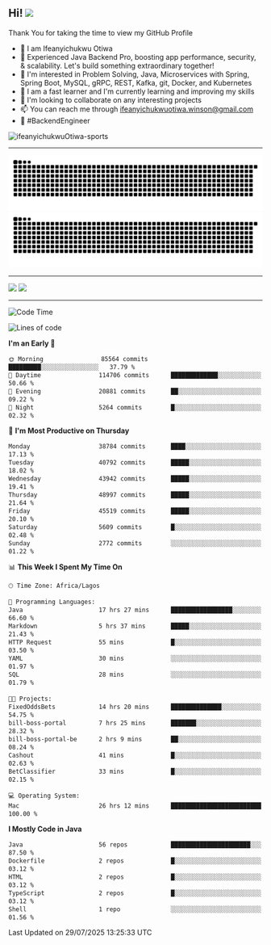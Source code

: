 <!-- BLOG-POST-LIST:START --><!-- BLOG-POST-LIST:END -->

## Hi! <img src="https://media.giphy.com/media/hvRJCLFzcasrR4ia7z/giphy.gif" width="4%"> 

Thank You for taking the time to view my GitHub Profile

- 👋 I am Ifeanyichukwu Otiwa
- 🚀 Experienced Java Backend Pro, boosting app performance, security, & scalability. Let's build something extraordinary together!
- 👀 I'm interested in Problem Solving, Java, Microservices with Spring, Spring Boot, MySQL, gRPC, REST, Kafka, git, Docker, and Kubernetes
- 🌱 I am a fast learner and I'm currently learning and improving my skills
- 💞️ I'm looking to collaborate on any interesting projects
- 📫 You can reach me through ifeanyichukwuotiwa.winson@gmail.com
- 🚀 #BackendEngineer

<p align="left" marginTop="10px"> <img src="https://komarev.com/ghpvc/?username=ifeanyichukwuOtiwa-sports&label=Profile%20views&color=0e75b6&style=for-the-badge" alt="ifeanyichukwuOtiwa-sports" /> </p>

***

<!--🐍📈SNAKEGRAPH / 🌐WEBSITE: https://github.com/Platane/snk -->
![github contribution grid snake animation](https://raw.githubusercontent.com/ifeanyichukwuOtiwa-sports/ifeanyichukwuOtiwa-sports/output/github-contribution-grid-snake-dark.svg#gh-dark-mode-only)![github contribution grid snake animation](https://raw.githubusercontent.com/ifeanyichukwuOtiwa-sports/ifeanyichukwuOtiwa-sports/output/github-contribution-grid-snake.svg#gh-light-mode-only)

***

<p float="left">
  <img float="left" src="https://github-readme-stats.vercel.app/api?username=ifeanyichukwuOtiwa-sports&count_private=true&include_all_commits=true&theme=react&show_icons=true" />
  <img float="right" src="https://github-readme-stats.vercel.app/api/top-langs/?username=ifeanyichukwuOtiwa-sports&layout=compact&show_icons=true&theme=react" /> 
</p>

***



<!--START_SECTION:waka-->
![Code Time](http://img.shields.io/badge/Code%20Time-4%2C017%20hrs%2032%20mins-blue)

![Lines of code](https://img.shields.io/badge/From%20Hello%20World%20I%27ve%20Written-61.3%20million%20lines%20of%20code-blue)

**I'm an Early 🐤** 

```text
🌞 Morning                85564 commits       █████████░░░░░░░░░░░░░░░░   37.79 % 
🌆 Daytime                114706 commits      █████████████░░░░░░░░░░░░   50.66 % 
🌃 Evening                20881 commits       ██░░░░░░░░░░░░░░░░░░░░░░░   09.22 % 
🌙 Night                  5264 commits        █░░░░░░░░░░░░░░░░░░░░░░░░   02.32 % 
```
📅 **I'm Most Productive on Thursday** 

```text
Monday                   38784 commits       ████░░░░░░░░░░░░░░░░░░░░░   17.13 % 
Tuesday                  40792 commits       █████░░░░░░░░░░░░░░░░░░░░   18.02 % 
Wednesday                43942 commits       █████░░░░░░░░░░░░░░░░░░░░   19.41 % 
Thursday                 48997 commits       █████░░░░░░░░░░░░░░░░░░░░   21.64 % 
Friday                   45519 commits       █████░░░░░░░░░░░░░░░░░░░░   20.10 % 
Saturday                 5609 commits        █░░░░░░░░░░░░░░░░░░░░░░░░   02.48 % 
Sunday                   2772 commits        ░░░░░░░░░░░░░░░░░░░░░░░░░   01.22 % 
```


📊 **This Week I Spent My Time On** 

```text
🕑︎ Time Zone: Africa/Lagos

💬 Programming Languages: 
Java                     17 hrs 27 mins      █████████████████░░░░░░░░   66.60 % 
Markdown                 5 hrs 37 mins       █████░░░░░░░░░░░░░░░░░░░░   21.43 % 
HTTP Request             55 mins             █░░░░░░░░░░░░░░░░░░░░░░░░   03.50 % 
YAML                     30 mins             ░░░░░░░░░░░░░░░░░░░░░░░░░   01.97 % 
SQL                      28 mins             ░░░░░░░░░░░░░░░░░░░░░░░░░   01.79 % 

🐱‍💻 Projects: 
FixedOddsBets            14 hrs 20 mins      ██████████████░░░░░░░░░░░   54.75 % 
bill-boss-portal         7 hrs 25 mins       ███████░░░░░░░░░░░░░░░░░░   28.32 % 
bill-boss-portal-be      2 hrs 9 mins        ██░░░░░░░░░░░░░░░░░░░░░░░   08.24 % 
Cashout                  41 mins             █░░░░░░░░░░░░░░░░░░░░░░░░   02.63 % 
BetClassifier            33 mins             █░░░░░░░░░░░░░░░░░░░░░░░░   02.15 % 

💻 Operating System: 
Mac                      26 hrs 12 mins      █████████████████████████   100.00 % 
```

**I Mostly Code in Java** 

```text
Java                     56 repos            ██████████████████████░░░   87.50 % 
Dockerfile               2 repos             █░░░░░░░░░░░░░░░░░░░░░░░░   03.12 % 
HTML                     2 repos             █░░░░░░░░░░░░░░░░░░░░░░░░   03.12 % 
TypeScript               2 repos             █░░░░░░░░░░░░░░░░░░░░░░░░   03.12 % 
Shell                    1 repo              ░░░░░░░░░░░░░░░░░░░░░░░░░   01.56 % 
```




 Last Updated on 29/07/2025 13:25:33 UTC
<!--END_SECTION:waka-->

<!--
<p align="center">
![trophy](https://github-profile-trophy.vercel.app/?username=ifeanyichukwuOtiwa-sports&theme=onedark) (https://github.com/ryo-ma/github-profile-trophy)
</p>
-->

<!---
ifeanyi-otiwa/ifeanyi-otiwa is a ✨ special ✨ repository because its `README.md` (this file) appears on your GitHub profile.
You can click the Preview link to take a look at your changes.
--->
